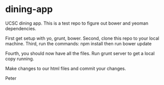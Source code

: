 dining-app
==========

UCSC dining app. This is a test repo to figure out bower and yeoman dependencies.

First get setup with yo, grunt, bower.
Second, clone this repo to your local machine.
Third, run the commands:
npm install
then run
bower update

Fourth, you should now have all the files. Run
grunt server to get a local copy running.

Make changes to our html files and commit your changes.

Peter
